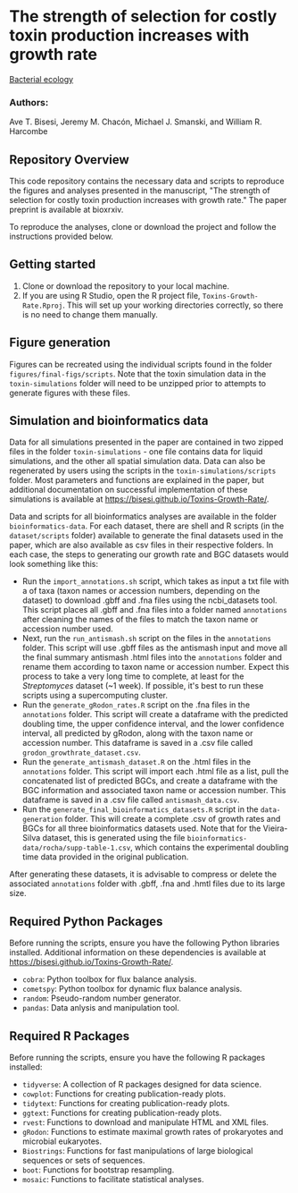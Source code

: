 # The strength of selection for costly toxin production increases with growth rate

[Bacterial ecology](https://github.com/bisesi/Toxins-Growth-Rate/blob/main/figures/final-figs/imgs/figure-1-final.png)

### Authors:

Ave T. Bisesi, Jeremy M. Chacón, Michael J. Smanski, and William R. Harcombe

## Repository Overview

This code repository contains the necessary data and scripts to reproduce the figures and analyses presented in the manuscript, "The strength of selection for costly toxin production increases with growth rate." The paper preprint is available at bioxrxiv.

To reproduce the analyses, clone or download the project and follow the instructions provided below.

## Getting started

1. Clone or download the repository to your local machine.
2. If you are using R Studio, open the R project file, ```Toxins-Growth-Rate.Rproj```. This will set up your working directories correctly, so there is no need to change them manually. 

## Figure generation

Figures can be recreated using the individual scripts found in the folder ```figures/final-figs/scripts```. Note that the toxin simulation data in the `toxin-simulations` folder will need to be unzipped prior to attempts to generate figures with these files. 

## Simulation and bioinformatics data

Data for all simulations presented in the paper are contained in two zipped files in the folder `toxin-simulations` - one file contains data for liquid simulations, and the other all spatial simulation data. Data can also be regenerated by users using the scripts in the `toxin-simulations/scripts` folder. Most parameters and functions are explained in the paper, but additional documentation on successful implementation of these simulations is available at https://bisesi.github.io/Toxins-Growth-Rate/. 

Data and scripts for all bioinformatics analyses are available in the folder `bioinformatics-data`. For each dataset, there are shell and R scripts (in the `dataset/scripts` folder) available to generate the final datasets used in the paper, which are also available as csv files in their respective folders. In each case, the steps to generating our growth rate and BGC datasets would look something like this:

- Run the `import_annotations.sh` script, which takes as input a txt file with a of taxa (taxon names or accession numbers, depending on the dataset) to download .gbff and .fna files using the ncbi_datasets tool. This script places all .gbff and .fna files into a folder named `annotations` after cleaning the names of the files to match the taxon name or accession number used. 
- Next, run the `run_antismash.sh` script on the files in the `annotations` folder. This script will use .gbff files as the antismash input and move all the final summary antismash .html files into the `annotations` folder and rename them according to taxon name or accession number. Expect this process to take a very long time to complete, at least for the *Streptomyces* dataset (~1 week). If possible, it's best to run these scripts using a supercomputing cluster.
- Run the `generate_gRodon_rates.R` script on the .fna files in the `annotations` folder. This script will create a dataframe with the predicted doubling time, the upper confidence interval, and the lower confidence interval, all predicted by gRodon, along with the taxon name or accession number. This dataframe is saved in a .csv file called `grodon_growthrate_dataset.csv`.
- Run the `generate_antismash_dataset.R` on the .html files in the `annotations` folder. This script will import each .html file as a list, pull the concatenated list of predicted BGCs, and create a dataframe with the BGC information and associated taxon name or accession number. This dataframe is saved in a .csv file called `antismash_data.csv`.
- Run the `generate_final_bioinformatics_datasets.R` script in the `data-generation` folder. This will create a complete .csv of growth rates and BGCs for all three bioinformatics datasets used. Note that for the Vieira-Silva dataset, this is generated using the file `bioinformatics-data/rocha/supp-table-1.csv`, which contains the experimental doubling time data provided in the original publication. 

After generating these datasets, it is advisable to compress or delete the associated `annotations` folder with .gbff, .fna and .hmtl files due to its large size.

## Required Python Packages

Before running the scripts, ensure you have the following Python libraries installed. Additional information on these dependencies is available at https://bisesi.github.io/Toxins-Growth-Rate/.

- ```cobra```: Python toolbox for flux balance analysis.
- ```cometspy```: Python toolbox for dynamic flux balance analysis.
- ```random```: Pseudo-random number generator.
- ```pandas```: Data anlysis and manipulation tool.

## Required R Packages

Before running the scripts, ensure you have the following R packages installed:

- ```tidyverse```: A collection of R packages designed for data science. 
- ```cowplot```: Functions for creating publication-ready plots.
- ```tidytext```: Functions for creating publication-ready plots.
- ```ggtext```: Functions for creating publication-ready plots.
- ```rvest```: Functions to download and manipulate HTML and XML files.
- ```gRodon```: Functions to estimate maximal growth rates of prokaryotes and microbial eukaryotes. 
- ```Biostrings```: Functions for fast manipulations of large biological sequences or sets of sequences.
- ```boot```: Functions for bootstrap resampling. 
- ```mosaic```: Functions to facilitate statistical analyses.
